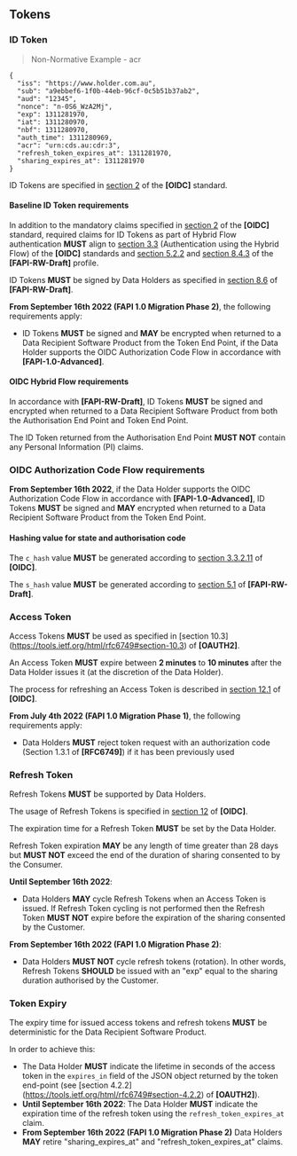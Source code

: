 ## Tokens  
### ID Token

> Non-Normative Example - acr

```
{
  "iss": "https://www.holder.com.au",
  "sub": "a9ebbef6-1f0b-44eb-96cf-0c5b51b37ab2",
  "aud": "12345",
  "nonce": "n-0S6_WzA2Mj",
  "exp": 1311281970,
  "iat": 1311280970,
  "nbf": 1311280970,
  "auth_time": 1311280969,
  "acr": "urn:cds.au:cdr:3",
  "refresh_token_expires_at": 1311281970,
  "sharing_expires_at": 1311281970
}
```


ID Tokens are specified in [section 2](https://openid.net/specs/openid-connect-core-1_0.html#IDToken) of the **[OIDC]** standard.

#### Baseline ID Token requirements
In addition to the mandatory claims specified in [section 2](https://openid.net/specs/openid-connect-core-1_0.html#IDToken) of the **[OIDC]** standard, required claims for ID Tokens as part of Hybrid Flow authentication **MUST** align to [section 3.3](https://openid.net/specs/openid-connect-core-1_0.html#HybridFlowAuth) (Authentication using the Hybrid Flow) of the **[OIDC]** standards and [section 5.2.2](https://openid.net/specs/openid-financial-api-part-2.html#authorization-server) and [section 8.4.3](https://openid.net/specs/openid-financial-api-part-2.html#authorization-response-parameter-injection-attack) of the **[FAPI-RW-Draft]** profile.

ID Tokens **MUST** be signed by Data Holders as specified in [section 8.6](https://openid.net/specs/openid-financial-api-part-2.html#jws-algorithm-considerations) of **[FAPI-RW-Draft]**.



**From September 16th 2022 (FAPI 1.0 Migration Phase 2)**, the following requirements apply:

* ID Tokens **MUST** be signed and **MAY** be encrypted when returned to a Data Recipient Software Product from the Token End Point, if the Data Holder supports the OIDC Authorization Code Flow in accordance with **[FAPI-1.0-Advanced]**.


#### OIDC Hybrid Flow requirements

In accordance with **[FAPI-RW-Draft]**, ID Tokens **MUST** be signed and encrypted when returned to a Data Recipient Software Product from both the Authorisation End Point and Token End Point.

The ID Token returned from the Authorisation End Point **MUST NOT** contain any Personal Information (PI) claims.


### OIDC Authorization Code Flow requirements

**From September 16th 2022**, if the Data Holder supports the OIDC Authorization Code Flow in accordance with **[FAPI-1.0-Advanced]**, ID Tokens **MUST** be signed and **MAY** encrypted when returned to a Data Recipient Software Product from the Token End Point.

#### Hashing value for state and authorisation code
The `c_hash` value **MUST** be generated according to [section 3.3.2.11](https://openid.net/specs/openid-connect-core-1_0.html#HybridIDToken) of **[OIDC]**.

The `s_hash` value **MUST** be generated according to [section 5.1](https://openid.net/specs/openid-financial-api-part-2.html#introduction) of **[FAPI-RW-Draft]**.

### Access Token
Access Tokens **MUST** be used as specified in [section 10.3] (https://tools.ietf.org/html/rfc6749#section-10.3) of **[OAUTH2]**.

An Access Token **MUST** expire between **2 minutes** to **10 minutes** after the Data Holder issues it (at the discretion of the Data Holder).

The process for refreshing an Access Token is described in [section 12.1](https://openid.net/specs/openid-connect-core-1_0.html#RefreshingAccessToken) of **[OIDC]**.


**From July 4th 2022 (FAPI 1.0 Migration Phase 1)**, the following requirements apply:

* Data Holders **MUST** reject token request with an authorization code (Section 1.3.1 of **[RFC6749]**) if it has been previously used


### Refresh Token
Refresh Tokens **MUST** be supported by Data Holders.

The usage of Refresh Tokens is specified in [section 12](https://openid.net/specs/openid-connect-core-1_0.html#RefreshTokens) of **[OIDC]**.

The expiration time for a Refresh Token **MUST** be set by the Data Holder.

Refresh Token expiration **MAY** be any length of time greater than 28 days but **MUST NOT** exceed the end of the duration of sharing consented to by the Consumer.

**Until September 16th 2022**:

* Data Holders **MAY** cycle Refresh Tokens when an Access Token is issued.  If Refresh Token cycling is not performed then the Refresh Token **MUST NOT** expire before the expiration of the sharing consented by the Customer.


**From September 16th 2022 (FAPI 1.0 Migration Phase 2)**:

*	Data Holders **MUST NOT** cycle refresh tokens (rotation). In other words, Refresh Tokens **SHOULD** be issued with an "exp" equal to the sharing duration authorised by the Customer.

### Token Expiry
The expiry time for issued access tokens and refresh tokens **MUST** be deterministic for the Data Recipient Software Product.

In order to achieve this:


- The Data Holder **MUST** indicate the lifetime in seconds of the access token in the `expires_in` field of the JSON object returned by the token end-point (see [section 4.2.2] (https://tools.ietf.org/html/rfc6749#section-4.2.2) of **[OAUTH2]**).
- **Until September 16th 2022**: The Data Holder **MUST** indicate the expiration time of the refresh token using the `refresh_token_expires_at` claim.
- **From September 16th 2022 (FAPI 1.0 Migration Phase 2)** Data Holders **MAY** retire "sharing_expires_at" and "refresh_token_expires_at" claims.
